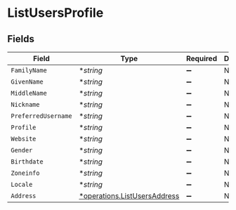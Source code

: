 # ListUsersProfile


## Fields

| Field                                                                       | Type                                                                        | Required                                                                    | Description                                                                 |
| --------------------------------------------------------------------------- | --------------------------------------------------------------------------- | --------------------------------------------------------------------------- | --------------------------------------------------------------------------- |
| `FamilyName`                                                                | **string*                                                                   | :heavy_minus_sign:                                                          | N/A                                                                         |
| `GivenName`                                                                 | **string*                                                                   | :heavy_minus_sign:                                                          | N/A                                                                         |
| `MiddleName`                                                                | **string*                                                                   | :heavy_minus_sign:                                                          | N/A                                                                         |
| `Nickname`                                                                  | **string*                                                                   | :heavy_minus_sign:                                                          | N/A                                                                         |
| `PreferredUsername`                                                         | **string*                                                                   | :heavy_minus_sign:                                                          | N/A                                                                         |
| `Profile`                                                                   | **string*                                                                   | :heavy_minus_sign:                                                          | N/A                                                                         |
| `Website`                                                                   | **string*                                                                   | :heavy_minus_sign:                                                          | N/A                                                                         |
| `Gender`                                                                    | **string*                                                                   | :heavy_minus_sign:                                                          | N/A                                                                         |
| `Birthdate`                                                                 | **string*                                                                   | :heavy_minus_sign:                                                          | N/A                                                                         |
| `Zoneinfo`                                                                  | **string*                                                                   | :heavy_minus_sign:                                                          | N/A                                                                         |
| `Locale`                                                                    | **string*                                                                   | :heavy_minus_sign:                                                          | N/A                                                                         |
| `Address`                                                                   | [*operations.ListUsersAddress](../../models/operations/listusersaddress.md) | :heavy_minus_sign:                                                          | N/A                                                                         |